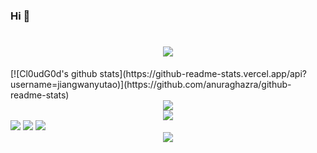 ### Hi  👋

<h1 align="center"> <a href="https://jwyt.xyz/"> <img src="https://readme-typing-svg.herokuapp.com/?lines=console.log(%22Hello%2C%20World!%22);小余同学祝您今天愉快!&center=true&size=27"> </a> </h1>
[![Cl0udG0d's github stats](https://github-readme-stats.vercel.app/api?username=jiangwanyutao)](https://github.com/anuraghazra/github-readme-stats)
<div align="center"> <img src="https://github-readme-stats.vercel.app/api/top-langs/?username=jiangwanyutao&hide_title=true&hide_border=true&layout=compact&langs_count=6&text_color=000&icon_color=fff&bg_color=0,52fa5a,4dfcff,c64dff&theme=graywhite" /> </div>
<div align="center"> <img src="https://github-profile-trophy.vercel.app/?username=jiangwanyutao" /> </div>
<span > <img src="https://img.shields.io/badge/-HTML5-E34F26?style=flat-square&logo=html5&logoColor=white" /> <img src="https://img.shields.io/badge/-CSS3-1572B6?style=flat-square&logo=css3" /> <img src="https://img.shields.io/badge/-JavaScript-oringe?style=flat-square&logo=javascript" /> </span>
<div align="center"> <img src="https://visitor-badge.glitch.me/badge?page_id=jiangwanyutao" /> </div>
